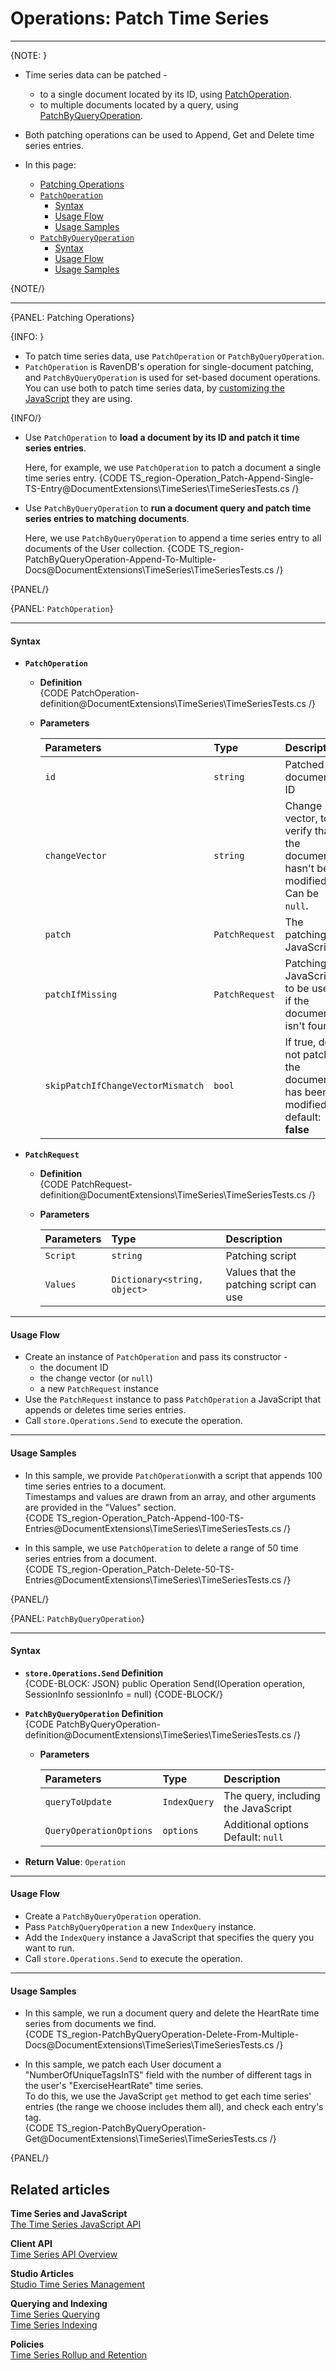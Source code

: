 ﻿# Operations: Patch Time Series  

---

{NOTE: }

* Time series data can be patched -  
   * to a single document located by its ID, using [PatchOperation](../../../../client-api/operations/patching/single-document#patching-how-to-perform-single-document-patch-operations).  
   * to multiple documents located by a query, using [PatchByQueryOperation](../../../../client-api/operations/patching/set-based).  
* Both patching operations can be used to Append, Get and Delete time series entries.  

* In this page:  
  * [Patching Operations](../../../../document-extensions/timeseries/client-api/operations/patch#patching-operations)  
  * [`PatchOperation`](../../../../document-extensions/timeseries/client-api/operations/patch#patchoperation)  
     * [Syntax](../../../../document-extensions/timeseries/client-api/operations/patch#syntax)  
     * [Usage Flow](../../../../document-extensions/timeseries/client-api/operations/patch#usage-flow)  
     * [Usage Samples](../../../../document-extensions/timeseries/client-api/operations/patch#usage-samples)  
  * [`PatchByQueryOperation`](../../../../document-extensions/timeseries/client-api/operations/patch#patchbyqueryoperation)  
     * [Syntax](../../../../document-extensions/timeseries/client-api/operations/patch#syntax-1)  
     * [Usage Flow](../../../../document-extensions/timeseries/client-api/operations/patch#usage-flow-1)  
     * [Usage Samples](../../../../document-extensions/timeseries/client-api/operations/patch#usage-samples-1)  

{NOTE/}

---

{PANEL: Patching Operations}

{INFO: }

* To patch time series data, use `PatchOperation` or `PatchByQueryOperation`.  
* `PatchOperation` is RavenDB's operation for single-document patching, and 
  `PatchByQueryOperation` is used for set-based document operations. 
  You can use both to patch time series data, by 
  [customizing the JavaScript](../../../../document-extensions/timeseries/client-api/javascript-support) 
  they are using.  

{INFO/}

* Use `PatchOperation` to **load a document by its ID and patch it time series entries**.  

    Here, for example, we use `PatchOperation` to patch a document a single time series entry.
    {CODE TS_region-Operation_Patch-Append-Single-TS-Entry@DocumentExtensions\TimeSeries\TimeSeriesTests.cs /}

* Use `PatchByQueryOperation` to **run a document query and patch time series entries to matching documents**.  

    Here, we use `PatchByQueryOperation` to append a time series entry to all 
    documents of the User collection.
    {CODE TS_region-PatchByQueryOperation-Append-To-Multiple-Docs@DocumentExtensions\TimeSeries\TimeSeriesTests.cs /}

{PANEL/}

{PANEL: `PatchOperation`}

---

#### Syntax

* **`PatchOperation`**  
   * **Definition**  
     {CODE PatchOperation-definition@DocumentExtensions\TimeSeries\TimeSeriesTests.cs /}
   * **Parameters**  

        | Parameters | Type | Description |
        |:-------------|:-------------|:-------------|
        | `id` | `string` | Patched document ID |
        | `changeVector` | `string` | Change vector, to verify that the document hasn't been modified. <br> Can be `null`. |
        | `patch` | `PatchRequest` | The patching JavaScript |
        | `patchIfMissing` | `PatchRequest` | Patching JavaScript to be used if the document isn't found |
        | `skipPatchIfChangeVectorMismatch` | `bool` | If true, do not patch if the document has been modified <br> default: **false** |

* **`PatchRequest`**  
   * **Definition**  
     {CODE PatchRequest-definition@DocumentExtensions\TimeSeries\TimeSeriesTests.cs /}

   * **Parameters**  

        | Parameters | Type | Description |
        |:-------------|:-------------|:-------------|
        | `Script` | `string` | Patching script |
        | `Values` | `Dictionary<string, object>` | Values that the patching script can use |

---

#### Usage Flow

* Create an instance of `PatchOperation` and pass its constructor -  
   * the document ID  
   * the change vector (or `null`)  
   * a new `PatchRequest` instance  
* Use the `PatchRequest` instance to pass `PatchOperation` 
  a JavaScript that appends or deletes time series entries.  
* Call `store.Operations.Send` to execute the operation.  

---

#### Usage Samples

* In this sample, we provide `PatchOperation`with a script that appends 
  100 time series entries to a document.  
  Timestamps and values are drawn from an array, and other 
  arguments are provided in the "Values" section.  
  {CODE TS_region-Operation_Patch-Append-100-TS-Entries@DocumentExtensions\TimeSeries\TimeSeriesTests.cs /}  

* In this sample, we use `PatchOperation` to delete a range of 50 time series 
  entries from a document.  
  {CODE TS_region-Operation_Patch-Delete-50-TS-Entries@DocumentExtensions\TimeSeries\TimeSeriesTests.cs /}  

{PANEL/}

{PANEL: `PatchByQueryOperation`}

---

#### Syntax

* **`store.Operations.Send` Definition**  
  {CODE-BLOCK: JSON}
  public Operation Send(IOperation<OperationIdResult> operation, 
                        SessionInfo sessionInfo = null)
  {CODE-BLOCK/}

* **`PatchByQueryOperation` Definition**  
  {CODE PatchByQueryOperation-definition@DocumentExtensions\TimeSeries\TimeSeriesTests.cs /}
   * **Parameters**  

        | Parameters | Type | Description |
        |:-------------|:-------------|:-------------|
        | `queryToUpdate` | `IndexQuery` | The query, including the JavaScript |
        | `QueryOperationOptions` | `options` | Additional options <br> Default: `null` |

* **Return Value**: `Operation`   

---

#### Usage Flow

* Create a `PatchByQueryOperation` operation.  
* Pass `PatchByQueryOperation` a new `IndexQuery` instance.  
* Add the `IndexQuery` instance a JavaScript that specifies 
   the query you want to run.  
* Call `store.Operations.Send` to execute the operation.  

---

#### Usage Samples

* In this sample, we run a document query and delete the HeartRate time series 
  from documents we find.  
   {CODE TS_region-PatchByQueryOperation-Delete-From-Multiple-Docs@DocumentExtensions\TimeSeries\TimeSeriesTests.cs /}  

* In this sample, we patch each User document a "NumberOfUniqueTagsInTS" field with 
  the number of different tags in the user's "ExerciseHeartRate" time series.  
  To do this, we use the JavaScript `get` method to get each time series' entries (the 
  range we choose includes them all), and check each entry's tag.  
   {CODE TS_region-PatchByQueryOperation-Get@DocumentExtensions\TimeSeries\TimeSeriesTests.cs /}  

{PANEL/}

## Related articles

**Time Series and JavaScript**  
[The Time Series JavaScript API](../../../../document-extensions/timeseries/client-api/javascript-support)  

**Client API**  
[Time Series API Overview](../../../../document-extensions/timeseries/client-api/overview)  

**Studio Articles**  
[Studio Time Series Management](../../../../studio/database/document-extensions/time-series)  

**Querying and Indexing**  
[Time Series Querying](../../../../document-extensions/timeseries/querying/overview-and-syntax)  
[Time Series Indexing](../../../../document-extensions/timeseries/indexing)  

**Policies**  
[Time Series Rollup and Retention](../../../../document-extensions/timeseries/rollup-and-retention)  

